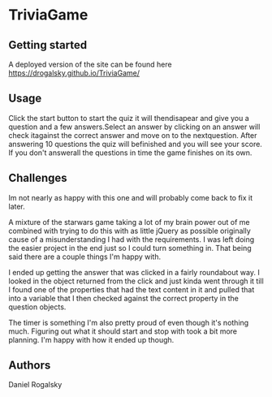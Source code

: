 # TriviaGame

## Getting started
A deployed version of the site can be found here https://drogalsky.github.io/TriviaGame/

## Usage
Click the start button to start the quiz it will thendisapear and give you a question and a few answers.Select an answer by clicking on an answer will check itagainst the correct answer and move on to the nextquestion. After answering 10 questions the quiz will befinished and you will see your score. If you don't answerall the questions in time the game finishes on its own.

## Challenges

Im not nearly as happy with this one and will probably come back to fix it later.

A mixture of the starwars game taking a lot of my brain power out of me combined with trying to do this with as little jQuery as possible originally cause of a misunderstanding I had with the requirements. I was left doing the easier project in the end just so I could turn something in. That being said there are a couple things I'm happy with.

I ended up getting the answer that was clicked in a fairly roundabout way. I looked in the object returned from the click and just kinda went through it till I found one of the properties that had the text content in it and pulled that into a variable that I then checked against the correct property in the question objects.

The timer is something I'm also pretty proud of even though it's nothing much. Figuring out what it should start and stop with took a bit more planning. I'm happy with how it ended up though.

## Authors

Daniel Rogalsky